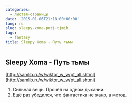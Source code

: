```yaml
---
categories:
  - листая-страницы
date: '2015-01-06T21:18:00+00:00'
lang: ru
slug: sleepy-xoma-putj-tjmih
tags:
  - fantasy
title: Sleepy Xoma - Путь тьмы
---
```


## Sleepy Xoma - Путь тьмы

[http://samlib.ru/w/wiktor_w_w/pt_all.shtml](http://samlib.ru/w/wiktor_w_w/pt_all.shtml)  

<!--more-->

1.  Сильная вещь. Прочёл на одном дыхании.
2.  Ещё раз убедился, что фантастика не жанр, а метод.
